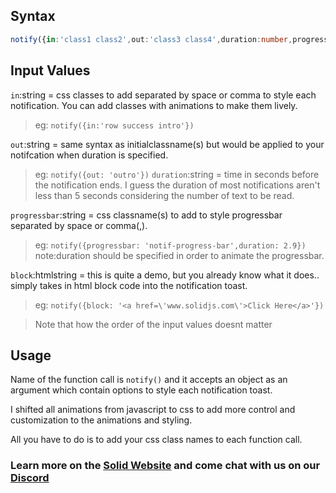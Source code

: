 ## Syntax
```typescript
notify({in:'class1 class2',out:'class3 class4',duration:number,progressbar:'class5'})}
```

## Input Values
`in`:string = css classes to add separated by space or comma to style each notification. You can add classes with animations to make them lively.
>eg: `notify({in:'row success intro'})`

`out`:string = same syntax as initialclassname(s) but would be applied to your notifcation when duration is specified.
>eg: `notify({out: 'outro'})`
`duration`:string = time in seconds before the notification ends.
>I guess the duration of most notifications aren't less than 5 seconds considering the number of text to be read.

`progressbar`:string = css classname(s) to add to style progressbar separated by space or comma(,).
>eg: `notify({progressbar: 'notif-progress-bar',duration: 2.9})`
>note:duration should be specified in order to animate the progressbar.

`block`:htmlstring = this is quite a demo, but you already know what it does.. simply takes in html block code into the notification toast.
>eg: `notify({block: '<a href=\'www.solidjs.com\'>Click Here</a>'})`

>Note that how the order of the input values doesnt matter

## Usage
Name of the function call is `notify()` and it accepts an object as an argument which contain options to style each notification toast.

I shifted all animations from javascript to css to add more control and customization to the animations and styling.

All you have to do is to add your css class names to each function call.

### Learn more on the [Solid Website](https://solidjs.com) and come chat with us on our [Discord](https://discord.com/invite/solidjs)
